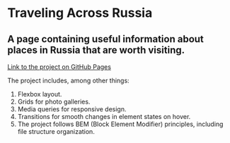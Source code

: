 # Traveling Across Russia
## A page containing useful information about places in Russia that are worth visiting.
[Link to the project on GitHub Pages](https://alyonagn.github.io/russian-travel/)

The project includes, among other things:

1. Flexbox layout.
2. Grids for photo galleries.
3. Media queries for responsive design.
4. Transitions for smooth changes in element states on hover.
5. The project follows BEM (Block Element Modifier) principles, including file structure organization.
